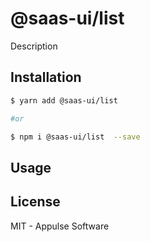 # @saas-ui/list

Description

## Installation

```sh
$ yarn add @saas-ui/list

#or

$ npm i @saas-ui/list  --save
```

## Usage

## License

MIT - Appulse Software
